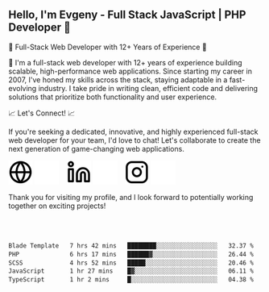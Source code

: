 ## Hello, I'm Evgeny - Full Stack JavaScript | PHP Developer 👋

🚀 Full-Stack Web Developer with 12+ Years of Experience 🚀

👋 I'm a full-stack web developer with 12+ years of experience building scalable, high-performance web applications. Since starting my career in 2007, I've honed my skills across the stack, staying adaptable in a fast-evolving industry. I take pride in writing clean, efficient code and delivering solutions that prioritize both functionality and user experience.

📈 Let's Connect! 📈

If you're seeking a dedicated, innovative, and highly experienced full-stack web developer for your team, I'd love to chat! Let's collaborate to create the next generation of game-changing web applications.

[![website](./img/globe-light.svg)](https://tradiry.com#gh-light-mode-only)
[![website](./img/globe-dark.svg)](https://tradiry.com#gh-dark-mode-only)
&nbsp;&nbsp;
[![website](./img/linkedin-light.svg)](https://www.linkedin.com/in/etulikov#gh-light-mode-only)
[![website](./img/linkedin-dark.svg)](https://www.linkedin.com/in/etulikov#gh-dark-mode-only)
&nbsp;&nbsp;
[![website](./img/instagram-light.svg)](https://www.instagram.com/evgenytulikov/#gh-light-mode-only)
[![website](./img/instagram-dark.svg)](https://www.instagram.com/evgenytulikov/#gh-dark-mode-only)

Thank you for visiting my profile, and I look forward to potentially working together on exciting projects!

<br />
<br />

<!--START_SECTION:waka-->

```txt
Blade Template   7 hrs 42 mins   ████████░░░░░░░░░░░░░░░░░   32.37 %
PHP              6 hrs 17 mins   ██████▓░░░░░░░░░░░░░░░░░░   26.44 %
SCSS             4 hrs 52 mins   █████░░░░░░░░░░░░░░░░░░░░   20.46 %
JavaScript       1 hr 27 mins    █▓░░░░░░░░░░░░░░░░░░░░░░░   06.11 %
TypeScript       1 hr 2 mins     █░░░░░░░░░░░░░░░░░░░░░░░░   04.38 %
```

<!--END_SECTION:waka-->
